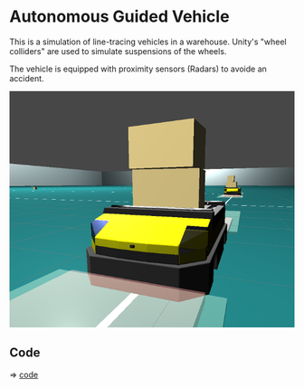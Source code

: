 # Autonomous Guided Vehicle

This is a simulation of line-tracing vehicles in a warehouse.  Unity's "wheel colliders" are used to simulate suspensions of the wheels.

The vehicle is equipped with proximity sensors (Radars) to avoide an accident.

![agv](./agv.png)

## Code

=> [code](../AGV)
